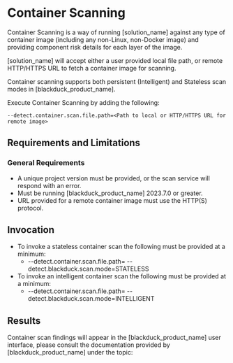 # Container Scanning

Container Scanning is a way of running [solution_name] against any type of container image (including any non-Linux, non-Docker image) and providing component risk details for each layer of the image.

[solution_name] will accept either a user provided local file path, or remote HTTP/HTTPS URL to fetch a container image for scanning.

Container scanning supports both persistent (Intelligent) and Stateless scan modes in [blackduck_product_name].

Execute Container Scanning by adding the following:
````
--detect.container.scan.file.path=<Path to local or HTTP/HTTPS URL for remote image>
````
<!-- TBD properties page link
(../properties/configuration/containerscanning.md#container-scanning) to a run of [solution_name].
-->

## Requirements and Limitations

### General Requirements
 * A unique project version must be provided, or the scan service will respond with an error.
 * Must be running [blackduck_product_name] 2023.7.0 or greater.
 * URL provided for a remote container image must use the HTTP(S) protocol.
 
## Invocation
 * To invoke a stateless container scan the following must be provided at a minimum:
    * --detect.container.scan.file.path=<Path to local or URL for remote container> --detect.blackduck.scan.mode=STATELESS
 * To invoke an intelligent container scan the following must be provided at a minimum:
    * --detect.container.scan.file.path=<Path to local or URL for remote container> --detect.blackduck.scan.mode=INTELLIGENT

## Results

Container scan findings will appear in the [blackduck_product_name] user interface, please consult the documentation provided by [blackduck_product_name] under the topic:
<!-- TBD Reference to BD Docs once they are available
<xref href="ContainerScans.dita" scope="peer">Container scans
<data name="facets" value="pubname=bd-hub"/>
-->

